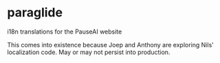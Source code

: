 # paraglide
i18n translations for the PauseAI website

This comes into existence because Joep and Anthony are exploring Nils' localization code. May or may not persist into production.
